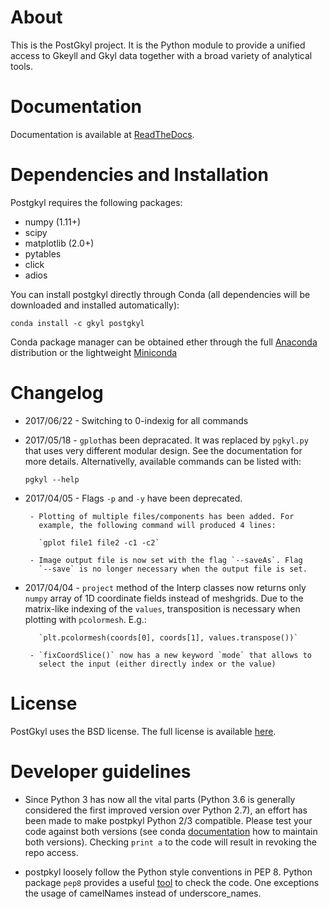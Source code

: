 # About

This is the PostGkyl project. It is the Python module to provide a
unified access to Gkeyll and Gkyl data together with a broad variety of
analytical tools.

# Documentation

Documentation is available at [ReadTheDocs](http://postgkyl.rtfd.io).

# Dependencies and Installation

Postgkyl requires the following packages:

 * numpy (1.11+)
 * scipy
 * matplotlib (2.0+)
 * pytables
 * click
 * adios

You can install postgkyl directly through Conda (all dependencies will
be downloaded and installed automatically):

~~~~~~~
conda install -c gkyl postgkyl
~~~~~~~

Conda package manager can be obtained ether through the full
[Anaconda](https://www.continuum.io/downloads) distribution or the
lightweight [Miniconda](https://conda.io/miniconda.html)

# Changelog

* 2017/06/22
       - Switching to 0-indexig for all commands

* 2017/05/18
       - `gplot`has been depracated. It was replaced by `pgkyl.py`
         that uses very different modular design. See the
         documentation for more details. Alternativelly, available
         commands can be listed with:

 	 `pgkyl --help`

* 2017/04/05
       - Flags `-p` and `-y` have been deprecated.

       - Plotting of multiple files/components has been added. For
         example, the following command will produced 4 lines:

         `gplot file1 file2 -c1 -c2`

       - Image output file is now set with the flag `--saveAs`. Flag
         `--save` is no longer necessary when the output file is set.

* 2017/04/04
       - `project` method of the Interp classes now returns only
         `numpy` array of 1D coordinate fields instead of
         meshgrids. Due to the matrix-like indexing of the `values`,
         transposition is necessary when plotting with
         `pcolormesh`. E.g.:

         `plt.pcolormesh(coords[0], coords[1], values.transpose())`

       - `fixCoordSlice()` now has a new keyword `mode` that allows to
         select the input (either directly index or the value)

# License

PostGkyl uses the BSD license. The full license is available [here](LICENSE).

# Developer guidelines

* Since Python 3 has now all the vital parts (Python 3.6 is generally
  considered the first improved version over Python 2.7), an effort
  has been made to make postpkyl Python 2/3 compatible. Please test
  your code against both versions (see conda
  [documentation](https://conda.io/docs/py2or3.html) how to maintain
  both versions). Checking `print a` to the code will result in
  revoking the repo access.

* postpkyl loosely follow the Python style conventions in PEP
  8. Python package `pep8` provides a useful
  [tool](https://pypi.python.org/pypi/pep8) to check the code. One
  exceptions the usage of camelNames instead of underscore_names.

